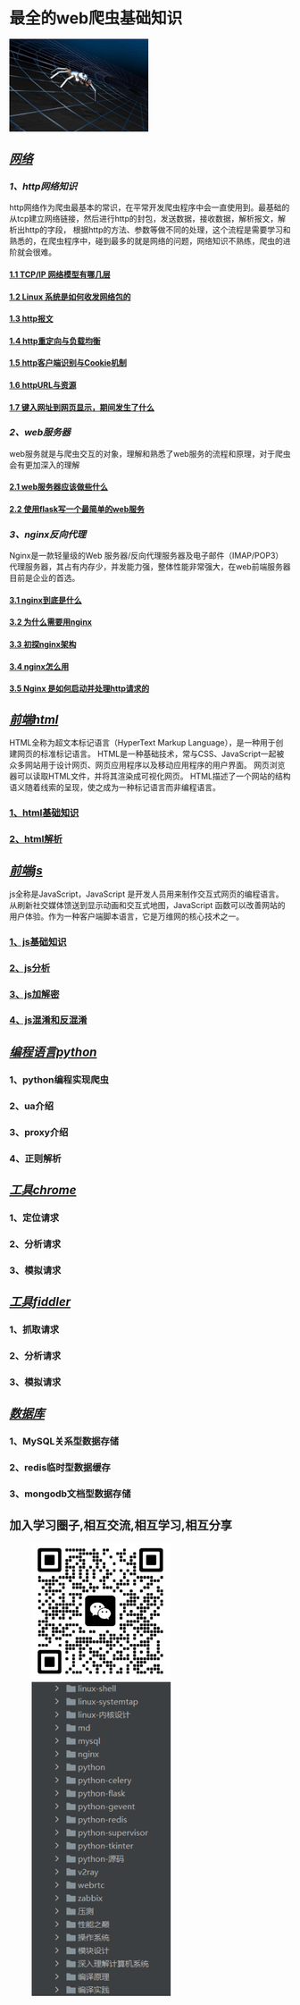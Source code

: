 # 最全的web爬虫基础知识

<img src="./image/spider.jpg" width="249"/>

## *[网络](https://github.com/nwaiting/spider-base/tree/master/http)*

### *1、http网络知识*

http网络作为爬虫最基本的常识，在平常开发爬虫程序中会一直使用到。最基础的从tcp建立网络链接，然后进行http的封包，发送数据，接收数据，解析报文，解析出http的字段，
根据http的方法、参数等做不同的处理，这个流程是需要学习和熟悉的，在爬虫程序中，碰到最多的就是网络的问题，网络知识不熟练，爬虫的进阶就会很难。

#### [1.1 TCP/IP 网络模型有哪几层](https://xiaolincoding.com/network/1_base/tcp_ip_model.html)

#### [1.2 Linux 系统是如何收发网络包的](https://xiaolincoding.com/network/1_base/how_os_deal_network_package.html)

#### [1.3 http报文](https://github.com/woai30231/http/tree/master/%E7%AC%AC%E4%B8%89%E7%AB%A0%20HTTP%E6%8A%A5%E6%96%87) 

#### [1.4 http重定向与负载均衡](https://github.com/woai30231/http/tree/master/%E7%AC%AC%E4%BA%8C%E5%8D%81%E7%AB%A0%20%E9%87%8D%E5%AE%9A%E5%90%91%E4%B8%8E%E8%B4%9F%E8%BD%BD%E5%9D%87%E8%A1%A1)

#### [1.5 http客户端识别与Cookie机制](https://github.com/woai30231/http/tree/master/%E7%AC%AC%E5%8D%81%E4%B8%80%E7%AB%A0%20%E5%AE%A2%E6%88%B7%E7%AB%AF%E8%AF%86%E5%88%AB%E4%B8%8ECookie%E6%9C%BA%E5%88%B6)

#### [1.6 httpURL与资源](https://github.com/woai30231/http/tree/master/%E7%AC%AC%E4%BA%8C%E7%AB%A0%20URL%E4%B8%8E%E8%B5%84%E6%BA%90)

#### [1.7 键入网址到网页显示，期间发生了什么](https://xiaolincoding.com/network/1_base/what_happen_url.html)

### *2、web服务器*

web服务就是与爬虫交互的对象，理解和熟悉了web服务的流程和原理，对于爬虫会有更加深入的理解

#### [2.1 web服务器应该做些什么](https://github.com/woai30231/http/tree/master/%E7%AC%AC%E4%BA%94%E7%AB%A0%20web%E6%9C%8D%E5%8A%A1%E5%99%A8)

#### [2.2 使用flask写一个最简单的web服务](http://www.bjhee.com/flask-1.html)

### *3、nginx反向代理*

Nginx是一款轻量级的Web 服务器/反向代理服务器及电子邮件（IMAP/POP3）代理服务器，其占有内存少，并发能力强，整体性能非常强大，在web前端服务器目前是企业的首选。

#### [3.1 nginx到底是什么](https://cloud.tencent.com/developer/news/241412) 

#### [3.2 为什么需要用nginx](https://worktile.com/kb/ask/17623.html)

#### [3.3 初探nginx架构](http://tengine.taobao.org/book/chapter_02.html)

#### [3.4 nginx怎么用](https://bbs.huaweicloud.com/blogs/326032)

#### [3.5 Nginx 是如何启动并处理http请求的](https://juejin.cn/post/6844903655615758350)

## *[前端html](https://github.com/nwaiting/spider-base/tree/master/html)*

HTML全称为超文本标记语言（HyperText Markup Language），是一种用于创建网页的标准标记语言。
HTML是一种基础技术，常与CSS、JavaScript一起被众多网站用于设计网页、网页应用程序以及移动应用程序的用户界面。 网页浏览器可以读取HTML文件，并将其渲染成可视化网页。
HTML描述了一个网站的结构语义随着线索的呈现，使之成为一种标记语言而非编程语言。

### [1、html基础知识](https://github.com/LiHongyao/HTML)

### [2、html解析](https://www.cnblogs.com/qlqwjy/p/16518736.html)

## *[前端js](https://github.com/nwaiting/spider-base/tree/master/js)*

js全称是JavaScript，JavaScript 是开发人员用来制作交互式网页的编程语言。从刷新社交媒体馈送到显示动画和交互式地图，JavaScript 函数可以改善网站的用户体验。作为一种客户端脚本语言，它是万维网的核心技术之一。

### [1、js基础知识](https://developer.mozilla.org/zh-CN/docs/Learn/JavaScript/First_steps/What_is_JavaScript)

### [2、js分析](https://pythonjishu.com/nhhtxcqzdm/)

### [3、js加解密](https://pythonjishu.com/nhhtxcqzdm/)

### [4、js混淆和反混淆](https://segmentfault.com/a/1190000018732039)

## *[编程语言python](https://github.com/nwaiting/spider-base/tree/master/python)*

### 1、python编程实现爬虫

### 2、ua介绍

### 3、proxy介绍

### 4、正则解析

## *[工具chrome](https://github.com/nwaiting/spider-base/tree/master/chrome)*

### 1、定位请求

### 2、分析请求

### 3、模拟请求

## *[工具fiddler](https://github.com/nwaiting/spider-base/tree/master/fiddler)*

### 1、抓取请求

### 2、分析请求

### 3、模拟请求

## *[数据库](https://github.com/nwaiting/spider-base/tree/master/database)*

### 1、MySQL关系型数据存储

### 2、redis临时型数据缓存

### 3、mongodb文档型数据存储



## 加入学习圈子,相互交流,相互学习,相互分享
<figure>
<img src="./image/wx.png" width=249/>
<img src="./image/notes.png" width=249/>
</figure>

